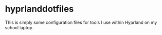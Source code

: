 # hyprlanddotfiles
This is simply some configuration files for tools I use within Hyprland on my school laptop.

